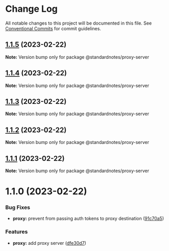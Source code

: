 # Change Log

All notable changes to this project will be documented in this file.
See [Conventional Commits](https://conventionalcommits.org) for commit guidelines.

## [1.1.5](https://github.com/standardnotes/server/compare/@standardnotes/proxy-server@1.1.4...@standardnotes/proxy-server@1.1.5) (2023-02-22)

**Note:** Version bump only for package @standardnotes/proxy-server

## [1.1.4](https://github.com/standardnotes/server/compare/@standardnotes/proxy-server@1.1.3...@standardnotes/proxy-server@1.1.4) (2023-02-22)

**Note:** Version bump only for package @standardnotes/proxy-server

## [1.1.3](https://github.com/standardnotes/server/compare/@standardnotes/proxy-server@1.1.2...@standardnotes/proxy-server@1.1.3) (2023-02-22)

**Note:** Version bump only for package @standardnotes/proxy-server

## [1.1.2](https://github.com/standardnotes/server/compare/@standardnotes/proxy-server@1.1.1...@standardnotes/proxy-server@1.1.2) (2023-02-22)

**Note:** Version bump only for package @standardnotes/proxy-server

## [1.1.1](https://github.com/standardnotes/server/compare/@standardnotes/proxy-server@1.1.0...@standardnotes/proxy-server@1.1.1) (2023-02-22)

**Note:** Version bump only for package @standardnotes/proxy-server

# 1.1.0 (2023-02-22)

### Bug Fixes

* **proxy:** prevent from passing auth tokens to proxy destination ([91c70a5](https://github.com/standardnotes/server/commit/91c70a51a067c606afc3570764367a6d60910ce3))

### Features

* **proxy:** add proxy server ([dfe30d7](https://github.com/standardnotes/server/commit/dfe30d7f5e8598ec1886db0e061b7d593cc27e29))
